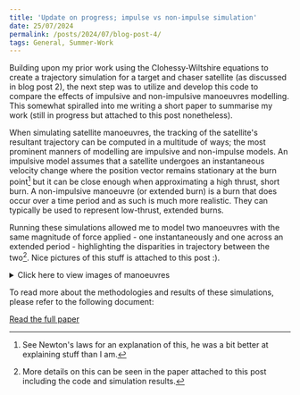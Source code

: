 ```yaml
---
title: 'Update on progress; impulse vs non-impulse simulation'
date: 25/07/2024
permalink: /posts/2024/07/blog-post-4/
tags: General, Summer-Work
---
```

Building upon my prior work using the Clohessy-Wiltshire equations to create a trajectory simulation for a target and chaser satellite (as discussed in blog post 2), the next step was to utilize and develop this code to compare the effects of impulsive and non-impulsive manoeuvres modelling. This somewhat spiralled into me writing a short paper to summarise my work (still in progress but attached to this post nonetheless).

When simulating satellite manoeuvres, the tracking of the satellite's resultant trajectory can be computed in a multitude of ways; the most prominent manners of modelling are impulsive and non-impulse models. An impulsive model assumes that a satellite undergoes an instantaneous velocity change where the position vector remains stationary at the burn point[^1] but it can be close enough when approximating a high thrust, short burn. A non-impulsive manoeuvre (or extended burn) is a burn that does occur over a time period and as such is much more realistic. They can typically be used to represent low-thrust, extended burns.

Running these simulations allowed me to model two manoeuvres with the same magnitude of force applied - one instantaneously and one across an extended period - highlighting the disparities in trajectory between the two[^2]. Nice pictures of this stuff is attached to this post :).

<details>
  <summary>Click here to view images of manoeuvres</summary>
  
  <figure>
    <img src="https://raw.githubusercontent.com/Joosty/Joosty.github.io/master/images/Impulse%202.PNG" alt="Impulsive Manoeuvre">
    <figcaption>Figure 1: Impulsive Manoeuvre - The trajectory resulting from an instantaneous velocity change.</figcaption>
  </figure>
  
  <figure>
    <img src="https://raw.githubusercontent.com/Joosty/Joosty.github.io/master/images/non-impulse%201.PNG" alt="Non-Impulsive Manoeuvre">
    <figcaption>Figure 2: Non-Impulsive Manoeuvre - The trajectory resulting from an extended burn.</figcaption>
  </figure>
</details>

To read more about the methodologies and results of these simulations, please refer to the following document:

[Read the full paper](https://github.com/Joosty/Joosty.github.io/blob/master/files/Imp%20vs%20Non-imp%20WIP.pdf)

[^1]: See Newton's laws for an explanation of this, he was a bit better at explaining stuff than I am.
[^2]: More details on this can be seen in the paper attached to this post including the code and simulation results.


[^1]: See Newton's laws for an explanation of this, he was a bit better at explaining stuff than I am.
[^2]: More details on this can be seen in the paper attached to this post including the code and simulation results.

